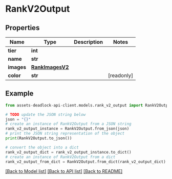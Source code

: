 # RankV2Output


## Properties

Name | Type | Description | Notes
------------ | ------------- | ------------- | -------------
**tier** | **int** |  | 
**name** | **str** |  | 
**images** | [**RankImagesV2**](RankImagesV2.md) |  | 
**color** | **str** |  | [readonly] 

## Example

```python
from assets-deadlock-api-client.models.rank_v2_output import RankV2Output

# TODO update the JSON string below
json = "{}"
# create an instance of RankV2Output from a JSON string
rank_v2_output_instance = RankV2Output.from_json(json)
# print the JSON string representation of the object
print(RankV2Output.to_json())

# convert the object into a dict
rank_v2_output_dict = rank_v2_output_instance.to_dict()
# create an instance of RankV2Output from a dict
rank_v2_output_from_dict = RankV2Output.from_dict(rank_v2_output_dict)
```
[[Back to Model list]](../README.md#documentation-for-models) [[Back to API list]](../README.md#documentation-for-api-endpoints) [[Back to README]](../README.md)


